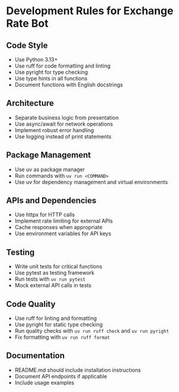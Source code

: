 # Development Rules for Exchange Rate Bot

## Code Style
- Use Python 3.13+
- Use ruff for code formatting and linting
- Use pyright for type checking
- Use type hints in all functions
- Document functions with English docstrings

## Architecture
- Separate business logic from presentation
- Use async/await for network operations
- Implement robust error handling
- Use logging instead of print statements

## Package Management
- Use uv as package manager
- Run commands with `uv run <COMMAND>`
- Use uv for dependency management and virtual environments

## APIs and Dependencies
- Use httpx for HTTP calls
- Implement rate limiting for external APIs
- Cache responses when appropriate
- Use environment variables for API keys

## Testing
- Write unit tests for critical functions
- Use pytest as testing framework
- Run tests with `uv run pytest`
- Mock external API calls in tests

## Code Quality
- Use ruff for linting and formatting
- Use pyright for static type checking
- Run quality checks with `uv run ruff check` and `uv run pyright`
- Fix formatting with `uv run ruff format`

## Documentation
- README.md should include installation instructions
- Document API endpoints if applicable
- Include usage examples